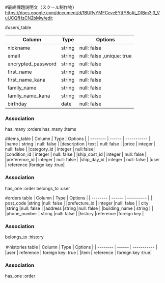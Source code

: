 #最終課題説明文（スクール制作物）
https://docs.google.com/document/d/1BURyYMFCeveEYtfY8cAi_DfBm3j3_VuUCQfHzCN2bMw/edit


#users_table

| Column            | Type    | Options     |
| --------          | ------  | ----------- |
| nickname          | string  |null: false  |
| email             | string  |null: false ,unique: true|
| encrypted_password| string  |null: false  | 
|first_name         | string  |null: false  | 
|first_name_kana    | string  |null: false  |     
|family_name        | string  |null: false  |
|family_name_kana   | string  |null: false  | 
|birthday           | date    |null: false  |
### Association
has_many :orders
has_many :items



#items_table
| Column            | Type          | Options      |
| --------          | ------        | -----------  | 
|name               | string        | null: false  |
|description        | text          | null: false  | 
|price              | integer       | null: false  |
|category_id        | integer       | null:false|     
|condition_id       | integer       | null: false  |
|ship_cost_id       | integer       | null: false  | 
|preference_id      | integer       | null: false  |
|ship_day_id       | integer       | null: false  | 
|user               | reference     |foreign key :true| 
### Association
has_one :order
belongs_to :user



#orders table
| Column            | Type       | Options    |
| --------          | ------     | ---------- |
| post_code         |string      |null: false |
|prefecture_id      | integer    |null: false |
| city              |string      |null: false |
|address            |string      |null: false | 
|building_name      | string     |            |     
|phone_number       | string     |null: false |
|history            |reference   |foreign key |
### Association
belongs_to :history




＃histories table
| Column         | Type      | Options     |
| --------       | ------    | ----------- |
|user            | reference | foreign key: true |
|item            | reference | foreign key :true|
### Association
has_one :order
